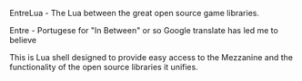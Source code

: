 EntreLua - The Lua between the great open source game libraries.

Entre - Portugese for "In Between" or so Google translate has led me to believe

This is Lua shell designed to provide easy access to the Mezzanine and the functionality
of the open source libraries it unifies.
